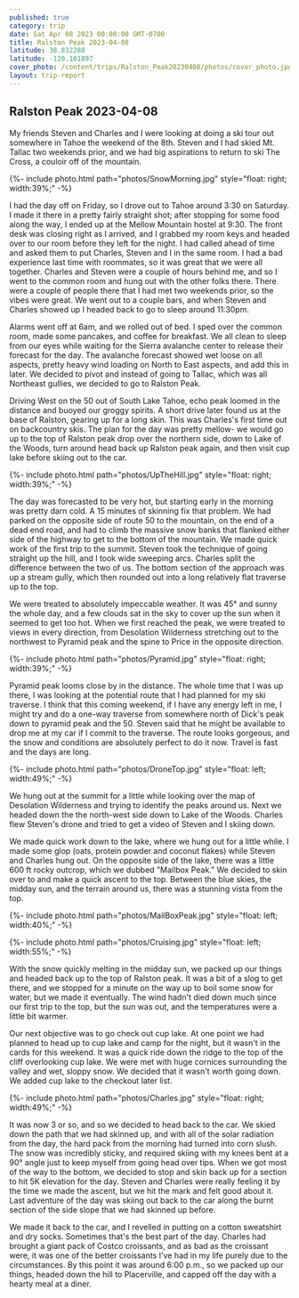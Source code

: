 ```yaml
---
published: true
category: trip
date: Sat Apr 08 2023 00:00:00 GMT-0700
title: Ralston Peak 2023-04-08
latitude: 38.832288
latitude: -120.101897
cover_photo: /content/trips/Ralston_Peak20230408/photos/cover_photo.jpg
layout: trip-report
---
```



## Ralston Peak 2023-04-08

My friends Steven and Charles and I were looking at doing a ski tour out somewhere in Tahoe the weekend of the 8th. Steven and I had skied Mt. Tallac two weekends prior, and we had big aspirations to return to ski The Cross, a couloir off of the mountain. 


{%- include photo.html 
    path="photos/SnowMorning.jpg"
    style="float: right; width:39%;"
-%}


I had the day off on Friday, so I drove out to Tahoe around 3:30 on Saturday. I made it there in a pretty fairly straight shot; after stopping for some food along the way, I ended up at the Mellow Mountain hostel at 9:30. The front desk was closing right as I arrived, and I grabbed my room keys and headed over to our room before they left for the night. I had called ahead of time and asked them to put Charles, Steven and I in the same room. I had a bad experience last time with roommates, so it was great that we were all together. Charles and Steven were a couple of hours behind me, and so I went to the common room and hung out with the other folks there. There were a couple of people there that I had met two weekends prior, so the vibes were great. We went out to a couple bars, and when Steven and Charles showed up I headed back to go to sleep around 11:30pm.
  
Alarms went off at 6am, and we rolled out of bed. I sped over the common room, made some pancakes, and coffee for breakfast. We all clean to sleep from our eyes while waiting for the Sierra avalanche center to release their forecast for the day. The avalanche forecast showed wet loose on all aspects, pretty heavy wind loading on North to East aspects, and add this in later. We decided to pivot and instead of going to Tallac, which was all Northeast gullies, we decided to go to Ralston Peak.

Driving West on the 50 out of South Lake Tahoe, echo peak loomed in the distance and buoyed our groggy spirits. A short drive later found us at the base of Ralston, gearing up for a long skin. This was Charles's first time out on backcountry skis. The plan for the day was pretty mellow- we would go up to the top of Ralston peak drop over the northern side, down to Lake of the Woods, turn around head back up Ralston peak again, and then visit cup lake before skiing out to the car.  

{%- include photo.html 
    path="photos/UpTheHill.jpg"
    style="float: right; width:39%;"
-%}

The day was forecasted to be very hot, but starting early in the morning was pretty darn cold. A 15 minutes of skinning fix that problem. We had parked on the opposite side of route 50 to the mountain, on the end of a dead end road, and had to climb the massive snow banks that flanked either side of the highway to get to the bottom of the mountain. We made quick work of the first trip to the summit. Steven took the technique of going straight up the hill, and I took wide sweeping arcs. Charles split the difference between the two of us. The bottom section of the approach was up a stream gully, which then rounded out into a long relatively flat traverse up to the top.  

We were treated to absolutely impeccable weather. It was 45° and sunny the whole day, and a few clouds sat in the sky to cover up the sun when it seemed to get too hot. When we first reached the peak, we were treated to views in every direction, from Desolation Wilderness stretching out to the northwest to Pyramid peak and the spine to Price in the opposite direction. 

{%- include photo.html 
    path="photos/Pyramid.jpg"
    style="float: right; width:39%;"
-%}

Pyramid peak looms close by in the distance. The whole time that I was up there, I was looking at the potential route that I had planned for my ski traverse. I think that this coming weekend, if I have any energy left in me, I might try and do a one-way traverse from somewhere north of Dick's peak down to pyramid peak and the 50. Steven said that he might be available to drop me at my car if I commit to the traverse. The route looks gorgeous, and the snow and conditions are absolutely perfect to do it now. Travel is fast and the days are long.  


{%- include photo.html 
    path="photos/DroneTop.jpg"
    style="float: left; width:49%;"
-%}

We hung out at the summit for a little while looking over the map of Desolation Wilderness and trying to identify the peaks around us. Next we headed down the the north-west side down to Lake of the Woods. Charles flew Steven's drone and tried to  get a video of Steven and I skiing down. 

We made quick work down to the lake, where we hung out for a little while. I made some glop (oats, protein powder and coconut flakes) while Steven and Charles hung out. On the opposite side of the lake, there was a little 600 ft rocky outcrop, which we dubbed "Mailbox Peak." We decided to skin over to and make a quick ascent to the top. Between the blue skies, the midday sun, and the terrain around us, there was a stunning vista from the top.  

<div>
{%- include photo.html 
    path="photos/MailBoxPeak.jpg"
    style="float: left; width:40%;"
-%}

{%- include photo.html 
    path="photos/Cruising.jpg"
    style="float: left; width:55%;"
-%}
</div>


With the snow quickly melting in the midday sun, we packed up our things and headed back up to the top of Ralston peak. It was a bit of a slog to get there, and we stopped for a minute on the way up to boil some snow for water, but we made it eventually. The wind hadn't died down much since our first trip to the top, but the sun was out, and the temperatures were a little bit warmer.  
  
Our next objective was to go check out cup lake. At one point we had planned to head up to cup lake and camp for the night, but it wasn't in the cards for this weekend. It was a quick ride down the ridge to the top of the cliff overlooking cup lake. We were met with huge cornices surrounding the valley and wet, sloppy snow. We decided that it wasn't worth going down. We added cup lake to the checkout later list. 

{%- include photo.html 
    path="photos/Charles.jpg"
    style="float: right; width:49%;"
-%}

It was now 3 or so, and so we decided to head back to the car. We skied down the path that we had skinned up, and with all of the solar radiation from the day, the hard pack from the morning had turned into corn slush. The snow was incredibly sticky, and required skiing with my knees bent at a 90° angle just to keep myself from going head over tips. When we got most of the way to the bottom, we decided to stop and skin back up for a section to hit 5K elevation for the day. Steven and Charles were really feeling it by the time we made the ascent, but we hit the mark and felt good about it. Last adventure of the day was skiing out back to the car along the burnt section of the side slope that we had skinned up before.  
  
We made it back to the car, and I revelled in putting on a cotton sweatshirt and dry socks. Sometimes that's the best part of the day. Charles had brought a giant pack of Costco croissants, and as bad as the croissant were, it was one of the better croissants I've had in my life purely due to the circumstances. By this point it was around 6:00 p.m., so we packed up our things, headed down the hill to Placerville, and capped off the day with a hearty meal at a diner.



